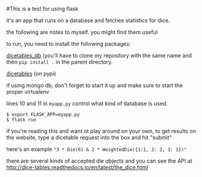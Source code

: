 #This is a test for using flask

it's an app that runs on a database and fetches statistics for dice.

the following are notes to myself. you might find them useful

to run, you need to install the following packages:

[dicetables_db](https://github.com/eric-s-s/dicetables_db) 
(you'll have to clone my repository with the same name and then `pip install .` in the parent directory.

[dicetables](https://github.com/eric-s-s/dice-tables) (on pypi)

if using mongo db, don't forget to start it up
and make sure to start the proper virtualenv

lines 10 and 11 in `myapp.py` control what kind of database is used.

```
$ export FLASK_APP=myapp.py
$ flask run
```

if you're reading this and want ot play around on your own, to get results on the website, type a dicetable request
into the box and hit "submit"

here's an example `"3 * Die(6) & 2 * WeightedDie({1:1, 2: 2, 3: 1})"`

there are several kinds of accepted die objects and you can see the API at
<http://dice-tables.readthedocs.io/en/latest/the_dice.html>



